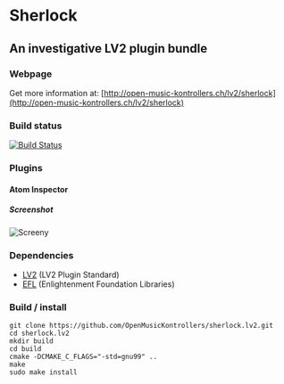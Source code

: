 # Sherlock

## An investigative LV2 plugin bundle

### Webpage 

Get more information at: [http://open-music-kontrollers.ch/lv2/sherlock](http://open-music-kontrollers.ch/lv2/sherlock)

### Build status

[![Build Status](https://travis-ci.org/OpenMusicKontrollers/sherlock.lv2.svg)](https://travis-ci.org/OpenMusicKontrollers/sherlock.lv2)

### Plugins

#### Atom Inspector

##### Screenshot 

![Screeny](http://open-music-kontrollers.ch/lv2/sherlock/sherlock_atom_inspector.png "")

### Dependencies

* [LV2](http://lv2plug.in) (LV2 Plugin Standard)
* [EFL](http://enlightenment.org) (Enlightenment Foundation Libraries)

### Build / install

	git clone https://github.com/OpenMusicKontrollers/sherlock.lv2.git
	cd sherlock.lv2
	mkdir build
	cd build
	cmake -DCMAKE_C_FLAGS="-std=gnu99" ..
	make
	sudo make install
